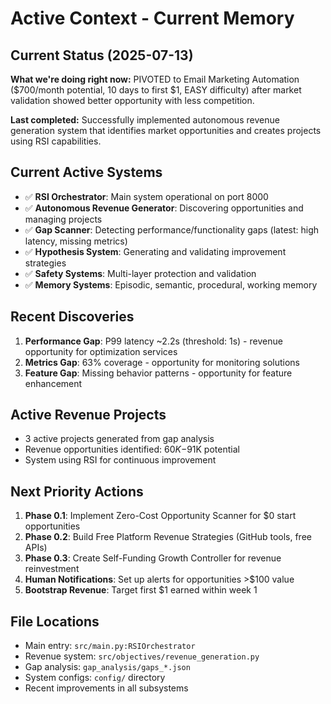 # Active Context - Current Memory

## Current Status (2025-07-13)

**What we're doing right now:** PIVOTED to Email Marketing Automation ($700/month potential, 10 days to first $1, EASY difficulty) after market validation showed better opportunity with less competition.

**Last completed:** Successfully implemented autonomous revenue generation system that identifies market opportunities and creates projects using RSI capabilities.

## Current Active Systems

- ✅ **RSI Orchestrator**: Main system operational on port 8000
- ✅ **Autonomous Revenue Generator**: Discovering opportunities and managing projects
- ✅ **Gap Scanner**: Detecting performance/functionality gaps (latest: high latency, missing metrics)
- ✅ **Hypothesis System**: Generating and validating improvement strategies
- ✅ **Safety Systems**: Multi-layer protection and validation
- ✅ **Memory Systems**: Episodic, semantic, procedural, working memory

## Recent Discoveries

1. **Performance Gap**: P99 latency ~2.2s (threshold: 1s) - revenue opportunity for optimization services
2. **Metrics Gap**: 63% coverage - opportunity for monitoring solutions  
3. **Feature Gap**: Missing behavior patterns - opportunity for feature enhancement

## Active Revenue Projects

- 3 active projects generated from gap analysis
- Revenue opportunities identified: $60K-$91K potential
- System using RSI for continuous improvement

## Next Priority Actions

1. **Phase 0.1**: Implement Zero-Cost Opportunity Scanner for $0 start opportunities
2. **Phase 0.2**: Build Free Platform Revenue Strategies (GitHub tools, free APIs)  
3. **Phase 0.3**: Create Self-Funding Growth Controller for revenue reinvestment
4. **Human Notifications**: Set up alerts for opportunities >$100 value
5. **Bootstrap Revenue**: Target first $1 earned within week 1

## File Locations

- Main entry: `src/main.py:RSIOrchestrator`
- Revenue system: `src/objectives/revenue_generation.py`
- Gap analysis: `gap_analysis/gaps_*.json`
- System configs: `config/` directory
- Recent improvements in all subsystems